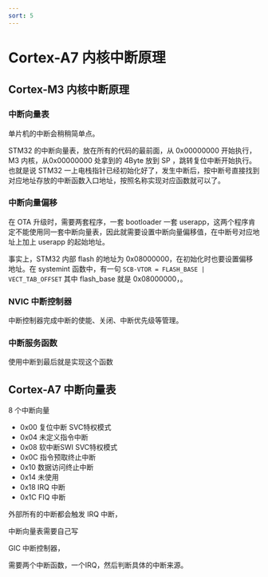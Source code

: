 ```yaml
---
sort: 5
---
```

# Cortex-A7 内核中断原理


## Cortex-M3 内核中断原理

### 中断向量表

单片机的中断会稍稍简单点。

STM32 的中断向量表，放在所有的代码的最前面，从 0x00000000 开始执行，M3 内核，从0x00000000 处拿到的 4Byte 放到 SP ，跳转复位中断开始执行。也就是说 STM32 一上电栈指针已经初始化好了，发生中断后，按中断号直接找到对应地址存放的中断函数入口地址，按照名称实现对应函数就可以了。

### 中断向量偏移

在 OTA 升级时，需要两套程序，一套 bootloader 一套 userapp，这两个程序肯定不能使用同一套中断向量表，因此就需要设置中断向量偏移值，在中断号对应地址上加上 userapp 的起始地址。

事实上，STM32 内部 flash 的地址为 0x08000000，在初始化时也要设置偏移地址。在 systemint 函数中，有一句 `SCB-VTOR = FLASH_BASE | VECT_TAB_OFFSET` 其中 flash_base 就是 0x08000000，。

### NVIC 中断控制器

中断控制器完成中断的使能、关闭、中断优先级等管理。

### 中断服务函数

使用中断到最后就是实现这个函数



## Cortex-A7 中断向量表

8 个中断向量

- 0x00 复位中断 SVC特权模式
- 0x04 未定义指令中断
- 0x08 软中断SWI SVC特权模式
- 0x0C 指令预取终止中断 
- 0x10 数据访问终止中断
- 0x14 未使用
- 0x18 IRQ 中断
- 0x1C FIQ 中断


外部所有的中断都会触发 IRQ 中断，

中断向量表需要自己写

GIC 中断控制器，

需要两个中断函数，一个IRQ，然后判断具体的中断来源。





















